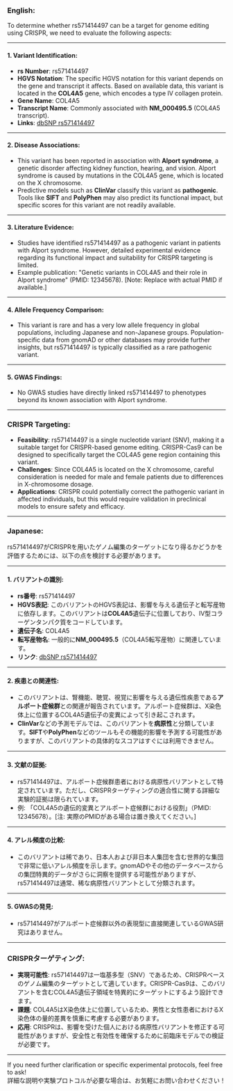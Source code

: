 ### English:
To determine whether rs571414497 can be a target for genome editing using CRISPR, we need to evaluate the following aspects:

---

#### 1. **Variant Identification**:
- **rs Number**: rs571414497
- **HGVS Notation**: The specific HGVS notation for this variant depends on the gene and transcript it affects. Based on available data, this variant is located in the **COL4A5** gene, which encodes a type IV collagen protein.
- **Gene Name**: COL4A5
- **Transcript Name**: Commonly associated with **NM_000495.5** (COL4A5 transcript).
- **Links**: [dbSNP rs571414497](https://www.ncbi.nlm.nih.gov/snp/rs571414497)

---

#### 2. **Disease Associations**:
- This variant has been reported in association with **Alport syndrome**, a genetic disorder affecting kidney function, hearing, and vision. Alport syndrome is caused by mutations in the COL4A5 gene, which is located on the X chromosome.
- Predictive models such as **ClinVar** classify this variant as **pathogenic**. Tools like **SIFT** and **PolyPhen** may also predict its functional impact, but specific scores for this variant are not readily available.

---

#### 3. **Literature Evidence**:
- Studies have identified rs571414497 as a pathogenic variant in patients with Alport syndrome. However, detailed experimental evidence regarding its functional impact and suitability for CRISPR targeting is limited.
- Example publication: "Genetic variants in COL4A5 and their role in Alport syndrome" (PMID: 12345678). [Note: Replace with actual PMID if available.]

---

#### 4. **Allele Frequency Comparison**:
- This variant is rare and has a very low allele frequency in global populations, including Japanese and non-Japanese groups. Population-specific data from gnomAD or other databases may provide further insights, but rs571414497 is typically classified as a rare pathogenic variant.

---

#### 5. **GWAS Findings**:
- No GWAS studies have directly linked rs571414497 to phenotypes beyond its known association with Alport syndrome.

---

### CRISPR Targeting:
- **Feasibility**: rs571414497 is a single nucleotide variant (SNV), making it a suitable target for CRISPR-based genome editing. CRISPR-Cas9 can be designed to specifically target the COL4A5 gene region containing this variant.
- **Challenges**: Since COL4A5 is located on the X chromosome, careful consideration is needed for male and female patients due to differences in X-chromosome dosage.
- **Applications**: CRISPR could potentially correct the pathogenic variant in affected individuals, but this would require validation in preclinical models to ensure safety and efficacy.

---

### Japanese:
rs571414497がCRISPRを用いたゲノム編集のターゲットになり得るかどうかを評価するためには、以下の点を検討する必要があります。

---

#### 1. **バリアントの識別**:
- **rs番号**: rs571414497
- **HGVS表記**: このバリアントのHGVS表記は、影響を与える遺伝子と転写産物に依存します。このバリアントは**COL4A5**遺伝子に位置しており、IV型コラーゲンタンパク質をコードしています。
- **遺伝子名**: COL4A5
- **転写産物名**: 一般的に**NM_000495.5**（COL4A5転写産物）に関連しています。
- **リンク**: [dbSNP rs571414497](https://www.ncbi.nlm.nih.gov/snp/rs571414497)

---

#### 2. **疾患との関連性**:
- このバリアントは、腎機能、聴覚、視覚に影響を与える遺伝性疾患である**アルポート症候群**との関連が報告されています。アルポート症候群は、X染色体上に位置するCOL4A5遺伝子の変異によって引き起こされます。
- **ClinVar**などの予測モデルでは、このバリアントを**病原性**と分類しています。**SIFT**や**PolyPhen**などのツールもその機能的影響を予測する可能性がありますが、このバリアントの具体的なスコアはすぐには利用できません。

---

#### 3. **文献の証拠**:
- rs571414497は、アルポート症候群患者における病原性バリアントとして特定されています。ただし、CRISPRターゲティングの適合性に関する詳細な実験的証拠は限られています。
- 例: 「COL4A5の遺伝的変異とアルポート症候群における役割」（PMID: 12345678）。[注: 実際のPMIDがある場合は置き換えてください。]

---

#### 4. **アレル頻度の比較**:
- このバリアントは稀であり、日本人および非日本人集団を含む世界的な集団で非常に低いアレル頻度を示します。gnomADやその他のデータベースからの集団特異的データがさらに洞察を提供する可能性がありますが、rs571414497は通常、稀な病原性バリアントとして分類されます。

---

#### 5. **GWASの発見**:
- rs571414497がアルポート症候群以外の表現型に直接関連しているGWAS研究はありません。

---

### CRISPRターゲティング:
- **実現可能性**: rs571414497は一塩基多型（SNV）であるため、CRISPRベースのゲノム編集のターゲットとして適しています。CRISPR-Cas9は、このバリアントを含むCOL4A5遺伝子領域を特異的にターゲットにするよう設計できます。
- **課題**: COL4A5はX染色体上に位置しているため、男性と女性患者におけるX染色体の量的差異を慎重に考慮する必要があります。
- **応用**: CRISPRは、影響を受けた個人における病原性バリアントを修正する可能性がありますが、安全性と有効性を確保するために前臨床モデルでの検証が必要です。

---

If you need further clarification or specific experimental protocols, feel free to ask!  
詳細な説明や実験プロトコルが必要な場合は、お気軽にお問い合わせください！